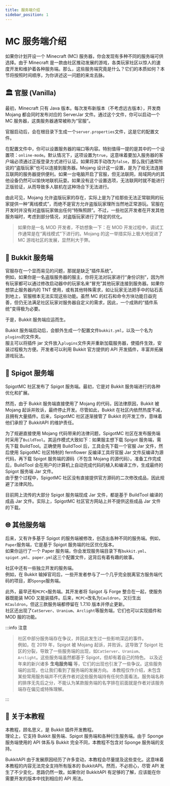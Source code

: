 ```yaml
---
title: 服务端介绍
sidebar_position: 1
---
```


# MC 服务端介绍

如果你计划开设一个 Minecraft (MC) 服务器，你会发现有多种不同的服务端可供选择。由于 Minecraft 是一款由社区推动发展的游戏，各类玩家社区以惊人的速度开发和维护着各种服务端。那么，这些服务端究竟是什么？它们的本质如何？本节将按照时间顺序，为你讲述这一问题的来龙去脉。

## 🏛️ 官服 (Vanilla)

最初，Minecraft 只有 Java 版本。每次发布新版本（不考虑远古版本），开发商 Mojang 都会同时发布对应的 ServerJar 文件。通过这个文件，你可以启动一个 MC 服务器，这类服务器通常被称为“官服”。

官服启动后，会在根目录下生成一个`server.properties`文件，这是它的配置文件。

在配置文件中，你可以设置服务器的端口等内容。特别值得一提的是其中的一个设置项：`online-mode`。默认情况下，这项设置为`true`，这意味着要加入服务器的客户端必须通过正版登录方式进行认证。如果将其手动改为`false`，那么我们通常所说的“盗版玩家”也可以连接到服务器。Mojang 设计这一设置，是为了给无法连接互联网的服务器提供便利。如果一台电脑开启了官服，但无法联网，局域网内的其他设备仍然可以愉快地联机玩耍。如果没有这个设置选项，无法联网时就不能进行正版验证，从而导致多人联机在这种场合下无法进行。

由此可见，Mojang 允许盗版玩家的存在，实际上是为了给那些无法正常联网的玩家提供一种“离线模式”，而绝不是官方允许盗版玩家理所当然地正常游玩。官服在开发时并没有对盗版玩家做出任何“特殊照顾”。不过，一些社区开发者在开发其他服务端时，考虑到部分情况，对盗版玩家进行了特定的优化。

> 如果你是一名 MOD 开发者，不妨想象一下：在 MOD 开发过程中，调试工作通常是在“离线模式”下进行的。Mojang 的这一举措实际上极大地促进了 MC 游戏社区的发展，显然利大于弊。

## 🔧 Bukkit 服务端

官服存在一个显而易见的问题，那就是缺乏“插件系统”。  
例如，如果你是一名盗版服务器的服主，你将无法对玩家进行“身份识别”，因为所有玩家都可以通过修改启动器中的玩家名来“冒充”其他玩家连接到服务器。如果你想禁止服务器内的 TNT 使用，或有其他特殊需求，如让玩家无法把手中的钻石丢到地上，官服根本无法实现这些功能。虽然 MC 的红石和命令方块功能日益完善，但仍无法满足社区玩家对服务器自定义的需求，因此，一个成熟的“插件系统”变得极为必要。

于是，Bukkit 服务端应运而生。

Bukkit 服务端启动后，会额外生成一个配置文件`bukkit.yml`，以及一个名为`plugins`的文件夹。  
服主可以将插件 jar 文件放入`plugins`文件夹并重新加载服务器，使插件生效，安装过程极为方便。开发者可以利用 Bukkit 官方提供的 API 开发插件，丰富并拓展游戏玩法。

## 🚀 Spigot 服务端

SpigotMC 社区发布了 Spigot 服务端。最初，它是对 Bukkit 服务端进行的各种优化和扩展。

然而，由于 Bukkit 服务端直接使用了 Mojang 的代码，因法律原因，Bukkit 被 Mojang 起诉并败诉，最终停止开发。尽管如此，Bukkit 在社区内依然热度不减，且拥有大量插件。后来，SpigotMC 社区逐渐接管了 Bukkit 的开发工作，意味着他们承担了 BukkitAPI 的维护责任。

为了规避直接使用 Mojang 代码带来的法律问题，SpigotMC 社区在发布服务端时采用了`BuildTool`。其运作模式大致如下：如果服主想下载 Spigot 服务端，需先下载 BuildTool。正确使用 BuildTool 后，工具会先下载一个官服 Jar 文件，然后使用 SpigotMC 社区特制的 fernflower 反编译工具将官服 Jar 文件反编译为源代码，再下载 Spigot 服务端的源码（不包含 Mojang 的源代码）。准备工作完成后，BuildTool 会在用户的计算机上自动完成代码的植入和编译工作，生成最终的 Spigot 服务端 Jar 文件。  
由于整个过程中，SpigotMC 社区没有直接提供官方源码的二次修改成品，因此规避了法律风险。

目前网上流传的大部分 Spigot 服务端现成 Jar 文件，都是基于 BuildTool 编译的成品 Jar 文件。实际上，SpigotMC 社区官方网站上并不提供这些成品 Jar 文件的下载。

## 🌐 其他服务端

后来，又有许多基于 Spigot 的服务端被修改，创造出各种不同的服务端。例如，`Paper`服务端，它是基于 Spigot 服务端的社区优化版本。  
如果你运行了一个 Paper 服务端，你会发现服务端目录下有`bukkit.yml`、`spigot.yml`、`paper.yml`这三个配置文件，这背后有着有趣的故事。

社区中还有一些独立开发的服务端。  
例如，在 Bukkit 输掉官司后，一些开发者参与了一个几乎完全脱离官方服务端代码的项目，即`Sponge`服务端。

此外，最早还有`MCPC+`服务端。其开发者将 Spigot 与 Forge 整合在一起，使服务器既能装 MOD 又能装插件。后来，`MCPC+`改名为`Cauldron`，又衍生出`KCauldron`，但这三款服务端都停留在 1.7.10 版本并停止更新。  
社区还出现了`CatServer`、`Uranium`、`Arclight`等服务端，它们也可以实现插件和 MOD 服的功能。

:::info 注意

> 社区中部分服务端存在争议，并因此发生过一些影响深远的事件。  
> 例如，在 2019 年，Spigot 被 Mojang 起诉，并败诉。这导致了 Spigot 社区的分裂，导致了一些服务端的出现，如`CatServer`、`Uranium`、`Arclight`。这些服务端虽然都基于 Spigot，但却有着自己的特色。
> 以及近年来的新兴诸多 **生电服务端** 等，它们的出现也引发了一些争议。这些服务端的出现，也让我们看到了服务端的发展方向。
> 本教程仅作介绍，未包含某些常用服务端并不代表作者对这些服务端持有任何负面看法。服务端名称的排序无先后之分，不能认为某款服务端的名字排在前面就是作者对该服务端存在偏见或特殊理解。

:::

## 📝 关于本教程

本教程，顾名思义，是 Bukkit 插件开发教程。  
理论上，它支持 Bukkit 服务端、Spigot 服务端和各种衍生服务端。由于 Sponge 服务端使用的 API 体系与 Bukkit 完全不同，本教程不包含对 Sponge 服务端的支持。

BukkitAPI 由于发展原因经历了许多变动，本教程会尽量提及这些变化。这意味着本教程的内容无法完全支持所有版本的 BukkitAPI。然而，不必担心，尽管 API 发生了不少变化，思路仍然一致。如果你对 BukkitAPI 有足够的了解，应该能在你需要开发的版本中找到相应的 API 用法。
